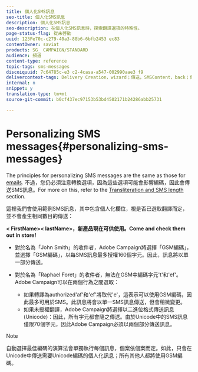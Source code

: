 ```yaml
---
title: 個人化SMS訊息
seo-title: 個人化SMS訊息
description: 個人化SMS訊息
seo-description: 在個人化SMS訊息時，探索翻譯選項的特殊性。
page-status-flag: 從未啓動
uuid: 123Fe70c-c279-40a3-88b6-6bfb2453 ec83
contentOwner: saviat
products: SG_ CAMPAIGN/STANDARD
audience: 頻道
content-type: reference
topic-tags: sms-messages
discoiquuid: 7c64785c-e3 c2-4casa-a547-002990aae3 f9
delivercontext-tags: Delivery Creation，wizard；傳送，SMSContent，back；傳送，SMSContent，back
internal: n
snippet: y
translation-type: tm+mt
source-git-commit: b0cf437ec97153b53bd4502171b24286abb25731

---
```



# Personalizing SMS messages{#personalizing-sms-messages}

The principles for personalizing SMS messages are the same as those for [emails](../../designing/using/inserting-a-personalization-field.md). 不過，您仍必須注意轉換選項，因為這些選項可能會影響編碼，因此會傳送SMS訊息。For more on this, refer to the [Transliteration and SMS length](../../administration/using/configuring-sms-channel.md#sms-encoding--length-and-transliteration) section.

這裡我們會使用範例SMS訊息，其中包含個人化欄位，視是否已選取翻譯而定，並不會產生相同數目的傳送：

**&lt; FirstName&gt;&lt; lastName&gt;，新產品現在可供使用。Come and check them out in store!**

* 對於名為「John Smith」的收件者，Adobe Campaign將選擇「GSM編碼」，並選擇「GSM編碼」，以每SMS訊息最多授權160個字元。因此，訊息將以單一部分傳送。
* 對於名為「Raphael Foret」的收件者，無法在GSM中編碼字元't'和'ef'。Adobe Campaign可以在兩個行為之間選取：

   * 如果轉譯為authorized'af'和'ef'將取代'e'，這表示可以使用GSM編碼，因此最多可用於SMS。此訊息將會以單一SMS訊息傳送，但會稍微變更。
   * 如果未授權翻譯，Adobe Campaign將選擇以二進位格式傳送訊息(Unicode)：因此，所有字元都會隨之傳送。由於Unicode中的SMS訊息僅限70個字元，因此Adobe Campaign必須以兩個部分傳送訊息。

>[!NOTE]
>
>自動選擇最佳編碼的演算法會單獨執行每個訊息，個案依個案而定。如此，只會在Unicode中傳送需要Unicode編碼的個人化訊息；所有其他人都將使用GSM編碼。

